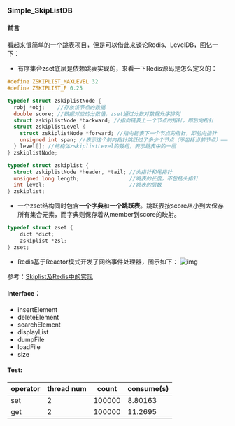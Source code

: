 ### Simple_SkipListDB

#### 前言
看起来很简单的一个跳表项目，但是可以借此来谈论Redis、LevelDB，回忆一下：
- 有序集合zset底层是依赖跳表实现的，来看一下Redis源码是怎么定义的：
```c++
#define ZSKIPLIST_MAXLEVEL 32
#define ZSKIPLIST_P 0.25

typedef struct zskiplistNode {
  robj *obj;    //存放该节点的数据
  double score; //数据对应的分数值，zset通过分数对数据升序排列
  struct zskiplistNode *backward; //指向链表上一个节点的指针，即后向指针
  struct zskiplistLevel {
    struct zskiplistNode *forward; //指向链表下一个节点的指针，即前向指针
    unsigned int span; //表示这个前向指针跳跃过了多少个节点（不包括当前节点）————用于实现zrange等操作
  } level[]; //结构体zskiplistLevel的数组，表示跳表中的一层
} zskiplistNode;

typedef struct zskiplist {
  struct zskiplistNode *header, *tail; //头指针和尾指针
  unsigned long length;                //跳表的长度，不包括头指针
  int level;                           //跳表的层数
} zskiplist;
```

- 一个zset结构同时包含**一个字典**和**一个跳跃表**。跳跃表按score从小到大保存所有集合元素，而字典则保存着从member到score的映射。
```c++
typedef struct zset {
    dict *dict;
    zskiplist *zsl;
} zset;
```

- Redis基于Reactor模式开发了网络事件处理器，图示如下：
![img](https://imgconvert.csdnimg.cn/aHR0cHM6Ly9tbWJpei5xcGljLmNuL21tYml6X3BuZy9PcVRBbDNXVEM3RmsyQmxOc3MzcmliRlA4NklWak5yTmc3VkVOODZWNVpsRHppYjlOODlib1BQQTZPSjd4NzFPcGljU1hlTXZPbHEyMGFzUXZWaWFOQTU1UHcvNjQwP3d4X2ZtdD1wbmc)

参考：[Skiplist及Redis中的实现](https://www.jianshu.com/p/09c3b0835ba6)


#### Interface：

- insertElement
- deleteElement
- searchElement
- displayList
- dumpFile
- loadFile
- size

#### Test:

|operator    | thread num   |  count   | consume(s) |
|---------|---------|-------|--------|
|set | 2 | 100000 | 8.80163|
|get | 2 | 100000 | 11.2695|